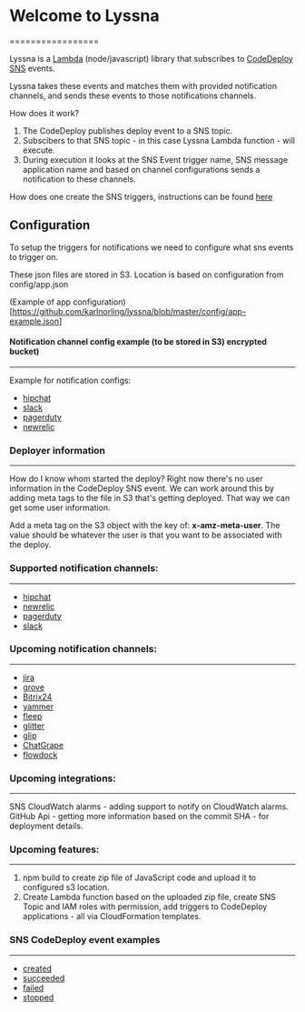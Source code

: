 # Welcome to Lyssna
=================

Lyssna is a [Lambda](https://aws.amazon.com/documentation/lambda/) (node/javascript) library that subscribes to [CodeDeploy](https://aws.amazon.com/codedeploy/) [SNS](https://aws.amazon.com/documentation/sns/) events.

Lyssna takes these events and matches them with provided notification channels, and sends these events to those notifications channels.

How does it work?

1. The CodeDeploy publishes deploy event to a SNS topic.
2. Subscibers to that SNS topic - in this case Lyssna Lambda function - will execute.
3. During execution it looks at the SNS Event trigger name, SNS message application name and based on channel configurations sends a notification to these channels.

How does one create the SNS triggers, instructions can be found [here](http://docs.aws.amazon.com/codedeploy/latest/userguide/how-to-notify-sns.html)

## Configuration

To setup the triggers for notifications we need to configure what sns events to trigger on.

These json files are stored in S3. Location is based on configuration from config/app.json

(Example of app configuration)[https://github.com/karlnorling/lyssna/blob/master/config/app-example.json]

#### Notification channel config example (to be stored in S3) encrypted bucket)
-----
Example for notification configs:

 - [hipchat](https://github.com/karlnorling/lyssna/blob/master/config/hipchat-example.json)
 - [slack](https://github.com/karlnorling/lyssna/blob/master/config/slack-example.json)
 - [pagerduty](https://github.com/karlnorling/lyssna/blob/master/config/pagerduty-example.json)
 - [newrelic](https://github.com/karlnorling/lyssna/blob/master/config/newrelic-example.json)


### Deployer information
----
How do I know whom started the deploy?
Right now there's no user information in the CodeDeploy SNS event.
We can work around this by adding meta tags to the file in S3 that's getting deployed. That way we can get some user information.

Add a meta tag on the S3 object with the key of: **x-amz-meta-user**. The value should be whatever the user is that you want to be associated with the deploy.

### Supported notification channels:
-----
 - [hipchat](https://hipchat.com)
 - [newrelic](https://newrelic.com)
 - [pagerduty](https://pagerduty.com)
 - [slack](https://slack.com)

### Upcoming notification channels:
-----
 - [jira](https://jira.com)
 - [grove](https://grove.io)
 - [Bitrix24](https://bitrix24.com)
 - [yammer](https://www.yammer.com/)
 - [fleep](https://fleep.io)
 - [glitter](https://gitter.im/)
 - [glip](https://glip.com)
 - [ChatGrape](https://chatgrape.com/)
 - [flowdock](https://www.flowdock.com/)

### Upcoming integrations:
-----
SNS CloudWatch alarms - adding support to notify on CloudWatch alarms.
GitHub Api - getting more information based on the commit SHA - for deployment details.

### Upcoming features:
-----
1. npm build to create zip file of JavaScript code and upload it to configured s3 location.
2. Create Lambda function based on the uploaded zip file, create SNS Topic and IAM roles with permission, add triggers to CodeDeploy applications - all via CloudFormation templates.

### SNS CodeDeploy event examples
-----
 - [created](https://github.com/karlnorling/lyssna/blob/master/tests/mock/codedeploy-created.json)
 - [succeeded](https://github.com/karlnorling/lyssna/blob/master/tests/mock/codedeploy-succeeded.json)
 - [failed](https://github.com/karlnorling/lyssna/blob/master/tests/mock/codedeploy-failed.json)
 - [stopped](https://github.com/karlnorling/lyssna/blob/master/tests/mock/codedeploy-stopped.json)